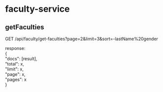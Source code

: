 # faculty-service

## getFaculties
GET /api/faculty/get-faculties?page=2&limit=3&sort=-lastName%20gender  

response:    
{  
  "docs": [result],  
  "total": x,  
  "limit": x,  
  "page": x,  
  "pages": x  
}  